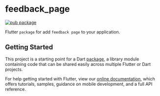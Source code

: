 # feedback_page
[![pub package](https://img.shields.io/pub/v/feedback_page?color=green&style=flat-square)](https://pub.dev/packages/feedback_page)

Flutter `package` for add `feedback page` to your application.

## Getting Started

This project is a starting point for a Dart
[package](https://flutter.dev/developing-packages/),
a library module containing code that can be shared easily across
multiple Flutter or Dart projects.

For help getting started with Flutter, view our 
[online documentation](https://flutter.dev/docs), which offers tutorials, 
samples, guidance on mobile development, and a full API reference.
